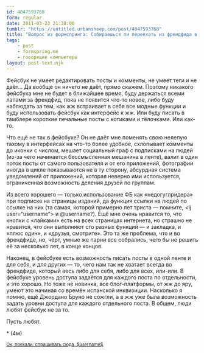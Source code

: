 ```yaml
---
id: 4047593768
form: regular
date: 2011-03-23 21:38:00
tumblr: "https://untitled.urbansheep.com/post/4047593768"
title: "Вопрос из формспринга: Собираешься ли переехать из френдфида в фейсбук? Что тебе нравится, чего не хватает в фейсбуке? Любые мысли о нем интересны."
tags:
    - post
    - formspring.me
    - говорящие компьютеры
layout: post-text.njk
---
```


<p class="formspringmeAnswer">Фейсбук не умеет редактировать посты и комменты, не умеет теги и не даёт… Да вообще он ничего не даёт, прямо скажем. Поэтому никакого фейсбука мне не будет в ближайшее время, буду держаться всеми лапами за френдфид, пока не появится что-то новое, либо буду наблюдать за тем, как жж встраивает в себя все модные функции и буду использовать фейсбук как интерфейс к жж. Или буду писать в тамблере короткие печальные посты с котиками и тёлочками. Или как-то.</p>
<!-- more -->
<p>Что ещё не так в фейсбуке? Он не даёт мне поменять свою нелепую тахому в интерфейсах на что-то более удобное, схлопывает комменты до иконки с числом, мешает социальный граф с подписками на людей (из-за чего начинается бессмысленная мешанина в ленте), валит в один поток посты от самого пользователя и от его приложений, фотографии иногда в цикле показываются не в ту сторону, абсурдная система уведомлений от приложений, которая неверно ими используется, ограниченная возможность деления друзей по группам.</p>

<p>Из всего хорошего — только использование ФБ как «недогуглридера» при подписке на страницы изданий, да функция ссылки на людей по ссылке на них (та самая, которой примерно лет триста — помните, &lt;lj user=&ldquo;username&rdquo;&gt; и @username?). Ещё мне очень нравится то, что кнопки с «лайками» есть на всех страницах интернета, но страшно не нравится, что они выполняют сто разных функций — и закладка, и «плюс один», и «друзья, смотрите». Это та же проблема, что и во френдфиде, но, чёрт, умные же парни все собрались, чего бы не решить её за несколько лет, в конце концов.</p>

<p>Наконец, в фейсбуке есть возможность писать посты в одной ленте и для себя, и для других — то, чего нам так не хватает всегда во френдфиде, который весь либо для себя, либо для всех, или-или. В фейсбуке уровень доступа задаётся для каждого поста по отдельности, и это хорошо. Но тоже не новинка, все блог-платформы, от жж до яру, умеют это начиная со времён испанской инквизиции. Насколько я помню, ещё Джордано Бруно не сожгли, а в жж уже была возможность задать уровни доступа для каждого отдельного поста. В общем, люди любят фейсбук не за то.</p>

<p>Пусть любят.</p>

<p>* (4м)</p>

<p class="formspringmeFooter">
    <small><a href="http://www.formspring.me/urbansheep?utm_medium=social&amp;utm_source=tumblr&amp;utm_campaign=shareanswer">Ок, поехали: спрашивать сюда, $username$</a></small>
</p>

